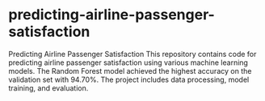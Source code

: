 # predicting-airline-passenger-satisfaction
Predicting Airline Passenger Satisfaction This repository contains code for predicting airline passenger satisfaction using various machine learning models. The Random Forest model achieved the highest accuracy on the validation set with 94.70%. The project includes data processing, model training, and evaluation.
